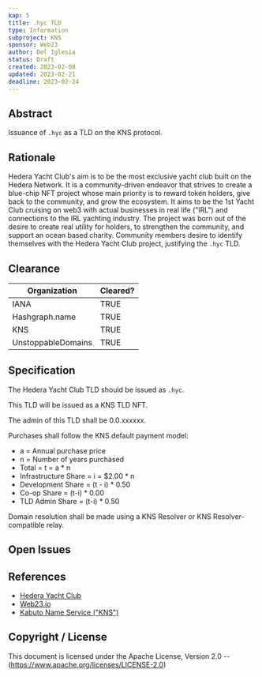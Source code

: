 ```yaml
---
kap: 5
title: .hyc TLD
type: Information
subproject: KNS
sponsor: Web23
author: Del Iglesia
status: Draft
created: 2023-02-08
updated: 2023-02-21
deadline: 2023-02-24
---
```


## Abstract

Issuance of `.hyc` as a TLD on the KNS protocol.

## Rationale

Hedera Yacht Club's aim is to be the most exclusive yacht club built on the Hedera Network. It is a community-driven endeavor that strives to create a blue-chip NFT project whose main priority is to reward token holders, give back to the community, and grow the ecosystem. It aims to be the 1st Yacht Club cruising on web3 with actual businesses in real life ("IRL") and connections to the IRL yachting industry. The project was born out of the desire to create real utility for holders, to strengthen the community, and support an ocean based charity. Community members desire to identify themselves with the Hedera Yacht Club project, justifying the `.hyc` TLD.

## Clearance

| Organization       | Cleared? |
| ------------------ | -------- |
| IANA               | TRUE     |
| Hashgraph.name     | TRUE     |
| KNS                | TRUE     |
| UnstoppableDomains | TRUE     |

## Specification

The Hedera Yacht Club TLD should be issued as `.hyc`.

This TLD will be issued as a KNS TLD NFT.

The admin of this TLD shall be 0.0.xxxxxx.

Purchases shall follow the KNS default payment model:

- a = Annual purchase price
- n = Number of years purchased
- Total = t = a * n
- Infrastructure Share = i = $2.00 * n
- Development Share = (t - i) * 0.50
- Co-op Share = (t-i) * 0.00
- TLD Admin Share = (t-i) * 0.50

Domain resolution shall be made using a KNS Resolver or KNS Resolver-compatible relay.

## Open Issues

## References

- [Hedera Yacht Club](https://www.hederayachtclub.com/)
- [Web23.io](https://web23.io/)
- [Kabuto Name Service ("KNS")](https://kabuto.sh/)

## Copyright / License

This document is licensed under the Apache License, Version 2.0 -- (<https://www.apache.org/licenses/LICENSE-2.0>)
